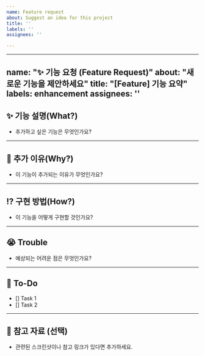 ```yaml
---
name: Feature request
about: Suggest an idea for this project
title: ''
labels: ''
assignees: ''

---
```


---
name: "✨ 기능 요청 (Feature Request)"
about: "새로운 기능을 제안하세요"
title: "[Feature] 기능 요약"
labels: enhancement
assignees: ''
---

## ✨ 기능 설명(What?)
- 추가하고 싶은 기능은 무엇인가요?

---

## 🔎 추가 이유(Why?)
- 이 기능이 추가되는 이유가 무엇인가요?

---

## ⁉️ 구현 방법(How?)
- 이 기능을 어떻게 구현할 것인가요?

---

## 😭 Trouble
- 예상되는 어려운 점은 무엇인가요?

---

## 🚀 To-Do
- [] Task 1
- [] Task 2

---

## 📸 참고 자료 (선택)
- 관련된 스크린샷이나 참고 링크가 있다면 추가하세요.
